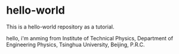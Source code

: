 # hello-world
This is a hello-world repository as a tutorial.

hello, i'm anming from Institute of Technical Physics, Department of Engineering Physics, Tsinghua University, Beijing, P.R.C.

